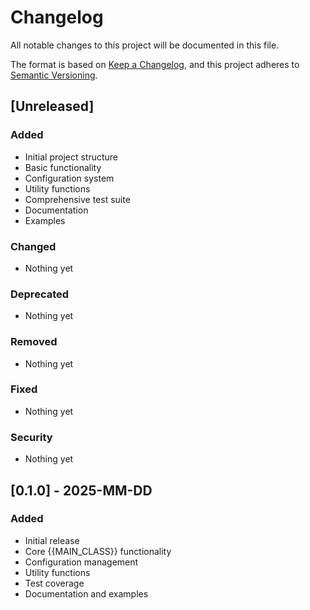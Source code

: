 # Changelog

All notable changes to this project will be documented in this file.

The format is based on [Keep a Changelog](https://keepachangelog.com/en/1.0.0/),
and this project adheres to [Semantic Versioning](https://semver.org/spec/v2.0.0.html).

## [Unreleased]

### Added
- Initial project structure
- Basic functionality
- Configuration system
- Utility functions
- Comprehensive test suite
- Documentation
- Examples

### Changed
- Nothing yet

### Deprecated
- Nothing yet

### Removed
- Nothing yet

### Fixed
- Nothing yet

### Security
- Nothing yet

## [0.1.0] - 2025-MM-DD

### Added
- Initial release
- Core {{MAIN_CLASS}} functionality
- Configuration management
- Utility functions
- Test coverage
- Documentation and examples
